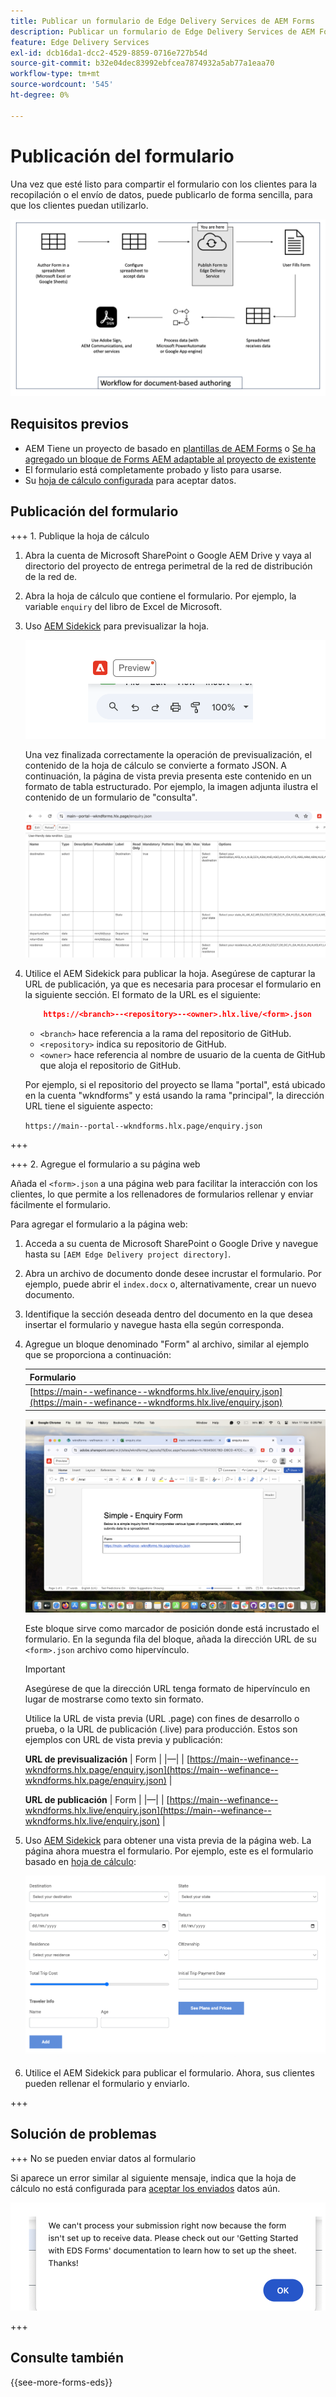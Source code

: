 ```yaml
---
title: Publicar un formulario de Edge Delivery Services de AEM Forms
description: Publicar un formulario de Edge Delivery Services de AEM Forms
feature: Edge Delivery Services
exl-id: dcb16da1-dcc2-4529-8859-0716e727b54d
source-git-commit: b32e04dec83992ebfcea7874932a5ab77a1eaa70
workflow-type: tm+mt
source-wordcount: '545'
ht-degree: 0%

---
```


# Publicación del formulario

Una vez que esté listo para compartir el formulario con los clientes para la recopilación o el envío de datos, puede publicarlo de forma sencilla, para que los clientes puedan utilizarlo.

![Ecosistema de creación basado en documentos](/help/edge/assets/document-based-authoring-workflow-publish-form.png)

## Requisitos previos

* AEM Tiene un proyecto de basado en [plantillas de AEM Forms](/help/edge/docs/forms/tutorial.md#create-a-new-aem-project-pre-configured-with-adaptive-forms-block) o [Se ha agregado un bloque de Forms AEM adaptable al proyecto de existente](/help/edge/docs/forms/tutorial.md#add-adaptive-forms-block-to-your-existing-aem-project)
* El formulario está completamente probado y listo para usarse.
* Su [hoja de cálculo configurada](/help/edge/docs/forms/submit-forms.md) para aceptar datos.


## Publicación del formulario

+++ 1. Publique la hoja de cálculo

1. Abra la cuenta de Microsoft SharePoint o Google AEM Drive y vaya al directorio del proyecto de entrega perimetral de la red de distribución de la red de.

1. Abra la hoja de cálculo que contiene el formulario. Por ejemplo, la variable `enquiry` del libro de Excel de Microsoft.

1. Uso [AEM Sidekick](https://www.aem.live/developer/tutorial#preview-and-publish-your-content) para previsualizar la hoja.

   ![Usar el AEM Sidekick para obtener una vista previa de la hoja](/help/edge/assets/preview-form.png)

   Una vez finalizada correctamente la operación de previsualización, el contenido de la hoja de cálculo se convierte a formato JSON. A continuación, la página de vista previa presenta este contenido en un formato de tabla estructurado. Por ejemplo, la imagen adjunta ilustra el contenido de un formulario de &quot;consulta&quot;.

   ![Previsualización de Forms en formato JSON](/help/edge/assets/forms-preview-json-format.png)

1. Utilice el AEM Sidekick para publicar la hoja. Asegúrese de capturar la URL de publicación, ya que es necesaria para procesar el formulario en la siguiente sección. El formato de la URL es el siguiente:


   ```JSON
       https://<branch>--<repository>--<owner>.hlx.live/<form>.json
   ```

   * `<branch>` hace referencia a la rama del repositorio de GitHub.
   * `<repository>` indica su repositorio de GitHub.
   * `<owner>` hace referencia al nombre de usuario de la cuenta de GitHub que aloja el repositorio de GitHub.

   Por ejemplo, si el repositorio del proyecto se llama &quot;portal&quot;, está ubicado en la cuenta &quot;wkndforms&quot; y está usando la rama &quot;principal&quot;, la dirección URL tiene el siguiente aspecto:

   `https://main--portal--wkndforms.hlx.page/enquiry.json`

+++

+++ 2. Agregue el formulario a su página web

Añada el `<form>.json` a una página web para facilitar la interacción con los clientes, lo que permite a los rellenadores de formularios rellenar y enviar fácilmente el formulario.


Para agregar el formulario a la página web:

1. Acceda a su cuenta de Microsoft SharePoint o Google Drive y navegue hasta su `[AEM Edge Delivery project directory]`.

1. Abra un archivo de documento donde desee incrustar el formulario. Por ejemplo, puede abrir el `index.docx` o, alternativamente, crear un nuevo documento.

1. Identifique la sección deseada dentro del documento en la que desea insertar el formulario y navegue hasta ella según corresponda.

1. Agregue un bloque denominado &quot;Form&quot; al archivo, similar al ejemplo que se proporciona a continuación:

   | Formulario |
   |---|
   | [https://main--wefinance--wkndforms.hlx.live/enquiry.json](https://main--wefinance--wkndforms.hlx.live/enquiry.json) |

   ![Agregue un bloque denominado &quot;Form&quot; al archivo](/help/edge/assets/enquiry-doc-to-embed-form.png)

   Este bloque sirve como marcador de posición donde está incrustado el formulario. En la segunda fila del bloque, añada la dirección URL de su `<form>.json` archivo como hipervínculo.

   >[!IMPORTANT]
   >
   >
   > Asegúrese de que la dirección URL tenga formato de hipervínculo en lugar de mostrarse como texto sin formato.

   Utilice la URL de vista previa (URL .page) con fines de desarrollo o prueba, o la URL de publicación (.live) para producción. Estos son ejemplos con URL de vista previa y publicación:

   **URL de previsualización**
| Form | |—| | [https://main--wefinance--wkndforms.hlx.page/enquiry.json](https://main--wefinance--wkndforms.hlx.page/enquiry.json)  |


   **URL de publicación**
| Form | |—| | [https://main--wefinance--wkndforms.hlx.live/enquiry.json](https://main--wefinance--wkndforms.hlx.live/enquiry.json)  |

1. Uso [AEM Sidekick](https://www.aem.live/developer/tutorial#preview-and-publish-your-content) para obtener una vista previa de la página web. La página ahora muestra el formulario. Por ejemplo, este es el formulario basado en [hoja de cálculo](https://docs.google.com/spreadsheets/d/196lukD028RDK_evBelkOonPxC7w0l_IiJ-Yx3DvMfNk/edit#gid=0):


   ![Formulario EDS de ejemplo](/help/edge/assets/eds-form.png)

1. Utilice el AEM Sidekick para publicar el formulario. Ahora, sus clientes pueden rellenar el formulario y enviarlo.

+++

## Solución de problemas

+++ No se pueden enviar datos al formulario

Si aparece un error similar al siguiente mensaje, indica que la hoja de cálculo no está configurada para [aceptar los enviados](/help/edge/docs/forms/submit-forms.md) datos aún.

![error al enviar el formulario](/help/edge/assets/form-error.png)

+++


## Consulte también

{{see-more-forms-eds}}
